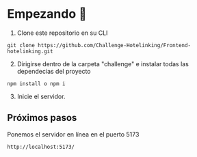 # Empezando :rocket:
1. Clone este repositorio en su CLI

```
git clone https://github.com/Challenge-Hotelinking/Frontend-hotelinking.git
```
2. Dirigirse dentro de la carpeta "challenge" e instalar todas las dependecias del proyecto

```
npm install o npm i
```
3. Inicie el servidor.
## Próximos pasos

Ponemos el servidor en línea en el puerto 5173 

```
http://localhost:5173/

```
